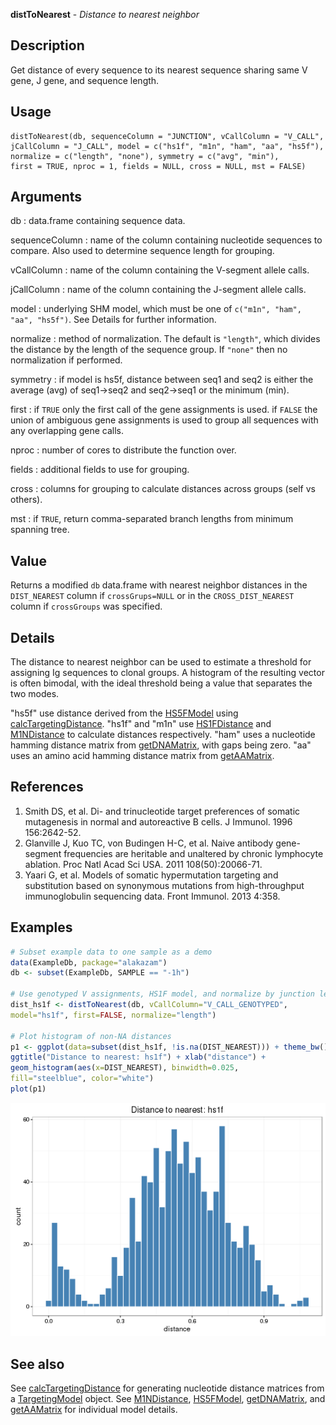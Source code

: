 





**distToNearest** - *Distance to nearest neighbor*

Description
--------------------

Get distance of every sequence to its nearest sequence sharing same V gene, J gene, and
sequence length.


Usage
--------------------
```
distToNearest(db, sequenceColumn = "JUNCTION", vCallColumn = "V_CALL",
jCallColumn = "J_CALL", model = c("hs1f", "m1n", "ham", "aa", "hs5f"),
normalize = c("length", "none"), symmetry = c("avg", "min"),
first = TRUE, nproc = 1, fields = NULL, cross = NULL, mst = FALSE)
```

Arguments
-------------------

db
:   data.frame containing sequence data.

sequenceColumn
:   name of the column containing nucleotide sequences to compare. 
Also used to determine sequence length for grouping.

vCallColumn
:   name of the column containing the V-segment allele calls.

jCallColumn
:   name of the column containing the J-segment allele calls.

model
:   underlying SHM model, which must be one of 
`c("m1n", "ham", "aa", "hs5f")`.
See Details for further information.

normalize
:   method of normalization. The default is `"length"`, which 
divides the distance by the length of the sequence group. If 
`"none"` then no normalization if performed.

symmetry
:   if model is hs5f, distance between seq1 and seq2 is either the
average (avg) of seq1->seq2 and seq2->seq1 or the minimum (min).

first
:   if `TRUE` only the first call of the gene assignments 
is used. if `FALSE` the union of ambiguous gene 
assignments is used to group all sequences with any 
overlapping gene calls.

nproc
:   number of cores to distribute the function over.

fields
:   additional fields to use for grouping.

cross
:   columns for grouping to calculate distances across groups 
(self vs others).

mst
:   if `TRUE`, return comma-separated branch lengths from minimum 
spanning tree.



Value
-------------------

Returns a modified `db` data.frame with nearest neighbor distances in the 
`DIST_NEAREST` column if `crossGrups=NULL` or in the 
`CROSS_DIST_NEAREST` column if `crossGroups` was specified.

Details
-------------------

The distance to nearest neighbor can be used to estimate a threshold for assigning Ig
sequences to clonal groups. A histogram of the resulting vector is often bimodal, 
with the ideal threshold being a value that separates the two modes.

"hs5f" use distance derived from the [HS5FModel](HS5FModel.md)
using [calcTargetingDistance](calcTargetingDistance.md). "hs1f" and "m1n" use [HS1FDistance](HS1FDistance.md) and 
[M1NDistance](M1NDistance.md) to calculate distances respectively. "ham" uses a nucleotide 
hamming distance matrix from [getDNAMatrix](http://www.inside-r.org/packages/cran/alakazam/docs/getDNAMatrix), with gaps being zero. 
"aa" uses an amino acid hamming distance matrix from [getAAMatrix](http://www.inside-r.org/packages/cran/alakazam/docs/getAAMatrix).

References
-------------------


1. Smith DS, et al. Di- and trinucleotide target preferences of somatic 
mutagenesis in normal and autoreactive B cells. 
J Immunol. 1996 156:2642-52. 
1. Glanville J, Kuo TC, von Budingen H-C, et al. 
Naive antibody gene-segment frequencies are heritable and unaltered by 
chronic lymphocyte ablation. 
Proc Natl Acad Sci USA. 2011 108(50):20066-71.
1. Yaari G, et al. Models of somatic hypermutation targeting and substitution based 
on synonymous mutations from high-throughput immunoglobulin sequencing data. 
Front Immunol. 2013 4:358.
 



Examples
-------------------

```R
# Subset example data to one sample as a demo
data(ExampleDb, package="alakazam")
db <- subset(ExampleDb, SAMPLE == "-1h")

# Use genotyped V assignments, HS1F model, and normalize by junction length
dist_hs1f <- distToNearest(db, vCallColumn="V_CALL_GENOTYPED", 
model="hs1f", first=FALSE, normalize="length")

# Plot histogram of non-NA distances
p1 <- ggplot(data=subset(dist_hs1f, !is.na(DIST_NEAREST))) + theme_bw() + 
ggtitle("Distance to nearest: hs1f") + xlab("distance") +
geom_histogram(aes(x=DIST_NEAREST), binwidth=0.025, 
fill="steelblue", color="white")
plot(p1)
```

![2](distToNearest-2.png)


See also
-------------------

See [calcTargetingDistance](calcTargetingDistance.md) for generating nucleotide distance matrices 
from a [TargetingModel](TargetingModel-class.md) object. See [M1NDistance](M1NDistance.md), 
[HS5FModel](HS5FModel.md), [getDNAMatrix](http://www.inside-r.org/packages/cran/alakazam/docs/getDNAMatrix), and [getAAMatrix](http://www.inside-r.org/packages/cran/alakazam/docs/getAAMatrix)
for individual model details.



